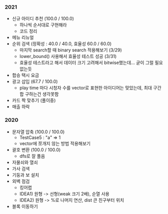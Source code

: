 ### 2021
- 신규 아이디 추천 (100.0 / 100.0)
    - 하나씩 순서대로 구현해라
    - 코드 정리 
- 메뉴 리뉴얼
- 순위 검색 (정확성 : 40.0 / 40.0, 효율성 60.0 / 60.0)   
    - 마지막 search할 때 binary search 적용해보기 (3/29)
    - lower_bound() 사용해서 효율성 테스트 성공 (3/31)
    - 효율성 테스트라고 해서 데이터 크기 고려해서 bitwise했는데... 굳이 그럴 필요 없는듯
- 합승 택시 요금
- 광고 삽입 (67.7 / 100.0)   
    - play time 마다 시청자 수를 vector로 표현한 아이디어는 맞았는데, 최대 구간합 구하는건 생각못함
- 카드 짝 맞추기 (풀이중)
- 매출 하락 

### 2020
- 문자열 압축 (100.0 / 100.0)
    - TestCase5 : "a" => 1
    - vector에 쪼개지 않는 방법 적용해보기
- 괄호 변환 (100.0 / 100.0)   
    - dfs로 잘 풀음
- 자물쇠와 열쇠
- 가사 검색
- 기둥과 보 설치
- 외벽 점검
    - 킹어렵
    - IDEA1) 원형 -> 선형(weak 크기 2배), 순열 사용
    - IDEA2) 원형 -> %로 나머지 연산, dist 큰 친구부터 위치
- 블록 이동하기
